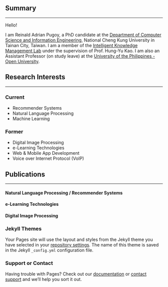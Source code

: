 ## Summary
----
Hello! 

I am Reinald Adrian Pugoy, a PhD candidate at the [Department of Computer Science and Information Engineering](https://www.csie.ncku.edu.tw/), National Cheng Kung University in Tainan City, Taiwan. I am a member of the [Intelligent Knowledge Management Lab](https://ikmlab.csie.ncku.edu.tw) under the supervision of Prof. Hung-Yu Kao. I am also an Assistant Professor (on study leave) at the [University of the Philippines - Open University](https://fics.upou.edu.ph).


## Research Interests
----
### Current 

- Recommender Systems
- Natural Language Processing
- Machine Learning

### Former

- Digital Image Processing
- e-Learning Technologies
- Web & Mobile App Development
- Voice over Internet Protocol (VoIP)

## Publications
----

#### Natural Language Processing / Recommender Systems

#### e-Learning Technologies

#### Digital Image Processing

### Jekyll Themes

Your Pages site will use the layout and styles from the Jekyll theme you have selected in your [repository settings](https://github.com/reinaldncku/reinaldncku.github.io/settings/pages). The name of this theme is saved in the Jekyll `_config.yml` configuration file.

### Support or Contact

Having trouble with Pages? Check out our [documentation](https://docs.github.com/categories/github-pages-basics/) or [contact support](https://support.github.com/contact) and we’ll help you sort it out.
